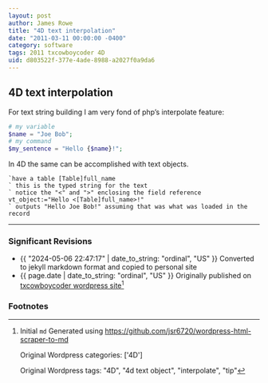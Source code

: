 ```yaml
---
layout: post
author: James Rowe
title: "4D text interpolation"
date: "2011-03-11 00:00:00 -0400"
category: software
tags: 2011 txcowboycoder 4D
uid: d803522f-377e-4ade-8988-a2027f0a9da6
---
```


## 4D text interpolation

For text string building I am very fond of php’s interpolate feature:

```php
# my variable
$name = "Joe Bob";
# my command
$my_sentence = "Hello {$name}!";
```

In 4D the same can be accomplished with text objects.

```
`have a table [Table]full_name
` this is the typed string for the text
` notice the "<" and ">" enclosing the field reference
vt_object:="Hello <[Table]full_name>!"
` outputs "Hello Joe Bob!" assuming that was what was loaded in the record
```

---

### Significant Revisions

- {{ "2024-05-06 22:47:17" | date_to_string: "ordinal", "US" }} Converted to jekyll markdown format and copied to personal site
- {{ page.date | date_to_string: "ordinal", "US" }} Originally published on [txcowboycoder wordpress site](https://txcowboycoder.wordpress.com/2011/03/11/4d-text-interpolation/)[^draft]

### Footnotes

[^draft]: Initial `md` Generated using <https://github.com/jsr6720/wordpress-html-scraper-to-md>

    Original Wordpress categories: ['4D']

    Original Wordpress tags: "4D", "4d text object", "interpolate", "tip"